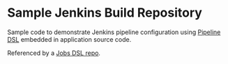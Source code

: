 # Sample Jenkins Build Repository

Sample code to demonstrate Jenkins pipeline configuration using [Pipeline DSL](https://jenkins.io/doc/book/pipeline/syntax/) embedded in application source code.

Referenced by a [Jobs DSL repo](https://github.com/ekowcharles/jenkins-jobs-dsl).
